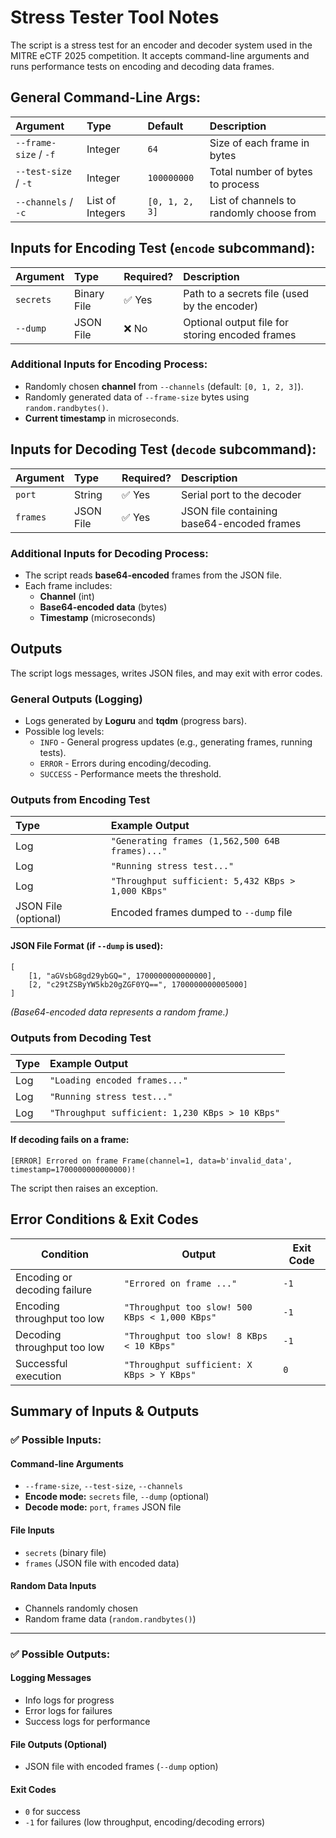 # Stress Tester Tool Notes

The script is a stress test for an encoder and decoder system used in the MITRE eCTF 2025 competition. It accepts command-line arguments and runs performance tests on encoding and decoding data frames.

## General Command-Line Args:

| Argument              | Type             | Default        | Description                              |
| :-------------------- | :--------------- | :------------- | :--------------------------------------- |
| `--frame-size` / `-f` | Integer          | `64`           | Size of each frame in bytes              |
| `--test-size` / `-t`  | Integer          | `100000000`    | Total number of bytes to process         |
| `--channels` / `-c`   | List of Integers | `[0, 1, 2, 3]` | List of channels to randomly choose from |

## Inputs for Encoding Test (`encode` subcommand):

| Argument     | Type             | Required?      | Description                                           |
| :----------- | :--------------- | :------------- | :---------------------------------------------------- |
| `secrets`    | Binary File      | ✅ Yes         | Path to a secrets file (used by the encoder)          |
| `--dump`     | JSON File        | ❌ No          | Optional output file for storing encoded frames       |


### Additional Inputs for Encoding Process:
- Randomly chosen **channel** from `--channels` (default: `[0, 1, 2, 3]`).
- Randomly generated data of `--frame-size` bytes using `random.randbytes()`.
- **Current timestamp** in microseconds.

## Inputs for Decoding Test (`decode` subcommand):

| Argument     | Type             | Required?      | Description                                           |
| :----------- | :--------------- | :------------- | :---------------------------------------------------- |
| `port`       | String           | ✅ Yes         | Serial port to the decoder                            |
| `frames`     | JSON File        | ✅ Yes         | JSON file containing base64-encoded frames            |

### Additional Inputs for Decoding Process:
- The script reads **base64-encoded** frames from the JSON file.
- Each frame includes:
  - **Channel** (int)
  - **Base64-encoded data** (bytes)
  - **Timestamp** (microseconds)
 

## Outputs

The script logs messages, writes JSON files, and may exit with error codes.

### General Outputs (Logging)
- Logs generated by **Loguru** and **tqdm** (progress bars).
- Possible log levels:
  - `INFO` - General progress updates (e.g., generating frames, running tests).
  - `ERROR` - Errors during encoding/decoding.
  - `SUCCESS` - Performance meets the threshold.


### Outputs from Encoding Test

| Type                   | Example Output                                     |
| :--------------------- | :------------------------------------------------- |
| Log                    | `"Generating frames (1,562,500 64B frames)..."`    |
| Log                    | `"Running stress test..."`                         |
| Log                    | `"Throughput sufficient: 5,432 KBps > 1,000 KBps"` |
| JSON File (optional)   | Encoded frames dumped to `--dump` file             |

#### JSON File Format (if `--dump` is used):
```
[
    [1, "aGVsbG8gd29ybGQ=", 1700000000000000],  
    [2, "c29tZSByYW5kb20gZGF0YQ==", 1700000000005000]
]
```
*(Base64-encoded data represents a random frame.)*

### Outputs from Decoding Test

| Type                   | Example Output                                     |
| :--------------------- | :------------------------------------------------- |
| Log                    | `"Loading encoded frames..."`                      |
| Log                    | `"Running stress test..."`                         |
| Log                    | `"Throughput sufficient: 1,230 KBps > 10 KBps"`    |

#### If decoding fails on a frame:
```
[ERROR] Errored on frame Frame(channel=1, data=b'invalid_data', timestamp=1700000000000000)!
```

The script then raises an exception.

## Error Conditions & Exit Codes

| Condition                     | Output                                               | Exit Code |
|--------------------------------|-----------------------------------------------------|-----------|
| Encoding or decoding failure   | `"Errored on frame ..."`                            | `-1`      |
| Encoding throughput too low    | `"Throughput too slow! 500 KBps < 1,000 KBps"`      | `-1`      |
| Decoding throughput too low    | `"Throughput too slow! 8 KBps < 10 KBps"`           | `-1`      |
| Successful execution           | `"Throughput sufficient: X KBps > Y KBps"`          | `0`       |


## Summary of Inputs & Outputs

### ✅ Possible Inputs:

#### **Command-line Arguments**
- `--frame-size`, `--test-size`, `--channels`
- **Encode mode:** `secrets` file, `--dump` (optional)
- **Decode mode:** `port`, `frames` JSON file

#### **File Inputs**
- `secrets` (binary file)
- `frames` (JSON file with encoded data)

#### **Random Data Inputs**
- Channels randomly chosen
- Random frame data (`random.randbytes()`)

---

### ✅ Possible Outputs:

#### **Logging Messages**
- Info logs for progress
- Error logs for failures
- Success logs for performance

#### **File Outputs (Optional)**
- JSON file with encoded frames (`--dump` option)

#### **Exit Codes**
- `0` for success
- `-1` for failures (low throughput, encoding/decoding errors)

